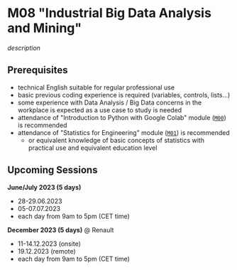 # M08 "Industrial Big Data Analysis and Mining"

*description*



## Prerequisites

- technical English suitable for regular professional use
- basic previous coding experience is required (variables, controls, lists…)
- some experience with Data Analysis / Big Data concerns in the workplace is expected as a use case to study is needed
- attendance of "Introduction to Python with Google Colab" module ([`M00`][1]) is recommended
- attendance of "Statistics for Engineering" module ([`M01`][2]) is recommended
    - or equivalent knowledge of basic concepts of statistics with practical use and equivalent education level



## Upcoming Sessions

**June/July 2023 (5 days)**
- 28-29.06.2023
- 05-07.07.2023
- each day from 9am to 5pm (CET time)

**December 2023 (5 days)** @ Renault
<!--![Renault](https://img.shields.io/static/v1?label=venue&labelColor=white&message=Renault&color=black)-->
- 11-14.12.2023 (onsite)
- 19.12.2023 (remote)
- each day from 9am to 5pm (CET time)



<!-- LINKS -->
[1]: https://github.com/ub-safi/m00-intro-to-python-with-colab 'About M0'
[2]: https://github.com/ub-safi/m01-statistics-for-engineering 'About M1'

